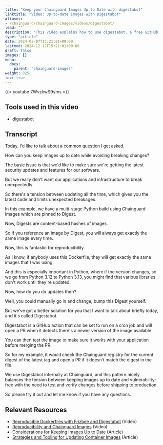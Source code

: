 ```yaml
---
title: "Keep your Chainguard Images Up to Date with digestabot"
linktitle: "Video: Up-to-date Images with Digestabot"
aliases:
- /chainguard/chainguard-images/videos/digestabot/
lead: ""
description: "This video explains how to use digestabot, a free GitHub action we created to make it easier for public users to keep their Chainguard Images fresh."
type: "article"
date: 2024-02-07T15:21:01+00:00
lastmod: 2024-12-12T15:21:01+00:00
draft: false
images: []
menu:
  docs:
    parent: "chainguard-images"
weight: 025
toc: true
---
```


{{< youtube 7WvzkwS9yms >}}

## Tools used in this video

* [digestabot](https://github.com/marketplace/actions/update-the-image-digest)

## Transcript

Today, I'd like to talk about a common question I get asked.

How can you keep images up to date while avoiding breaking changes?

The basic issue is that we'd like to make sure we're getting the latest security updates and features for our software.

But we really don't want our applications and infrastructure to break unexpectedly.

So there's a tension between updating all the time, which gives you the latest code and limits unexpected breakages.

In this example, we have a multi-stage Python build using Chainguard Images which are pinned to Digest.

Now, Digests are content-based hashes of images.

So if you reference an image by Digest, you will always get exactly the same image every time.

Now, this is fantastic for reproducibility.

As I know, if anybody uses this Dockerfile, they will get exactly the same images that I was using.

And this is especially important in Python, where if the version changes, so we go from Python 3.12 to Python 3.13, you might find that various libraries don't work until they're updated.

Now, how do you do updates then?

Well, you could manually go in and change, bump this Digest yourself.

But we've got a better solution for you that I want to talk about briefly today, and it's called Digestabot.

Digestabot is a GitHub action that can be set to run on a cron job and will open a PR when it detects there's a newer version of the image available.

You can then test the image to make sure it works with your application before merging the PR.

So for my example, it would check the Chainguard registry for the current digest of the latest tag and open a PR if it doesn't match the digest in the file.

We use Digestabot internally at Chainguard, and this pattern nicely balances the tension between keeping images up to date and vulnerability-free with the need to test and verify changes before shipping to production.

So please try it out and let me know if you have any questions.

## Relevant Resources
- [Reproducible Dockerfiles with Frizbee and Digestabot](/chainguard/chainguard-images/how-to-use/digestabot_frizbee/) (Video)
- [Reproducibility and Chainguard Images](/chainguard/chainguard-images/videos/repro/) (Video)
- [Considerations for Keeping Images Up to Date](/chainguard/chainguard-images/recommended-practices/considerations-for-image-updates/) (Article)
- [Strategies and Tooling for Updating Container Images](/chainguard/chainguard-images/recommended-practices/strategies-tools-updating-images/) (Article)
